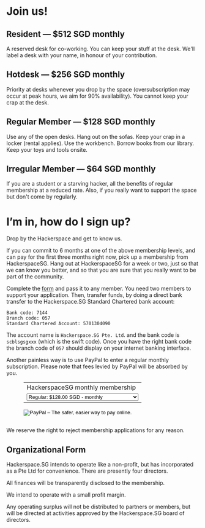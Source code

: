 # Join us!

## Resident &mdash; $512 SGD monthly

A reserved desk for co-working. You can keep your stuff at the desk.  We'll
label a desk with your name, in honour of your contribution.

## Hotdesk &mdash; $256 SGD monthly

Priority at desks whenever you drop by the space (oversubscription may occur at
peak hours, we aim for 90% availability). You cannot keep your crap at the
desk.

## Regular Member &mdash; $128 SGD monthly

Use any of the open desks. Hang out on the sofas. Keep your crap in a locker (rental applies).
Use the workbench. Borrow books from our library. Keep your toys and tools onsite.

## Irregular Member &mdash; $64 SGD monthly

If you are a student or a starving hacker, all the benefits of regular
membership at a reduced rate. Also, if you really want to support the space but
don't come by regularly.

# I’m in, how do I sign up?

Drop by the Hackerspace and get to know us.

If you can commit to 6 months at one of the above membership levels, and can
pay for the first three months right now, pick up a membership from
HackerspaceSG. Hang out at HackerspaceSG for a week or two, just so that we can know
you better, and so that you are sure that you really want to be part of the
community.

Complete the <a href="/membership/MembershipAgreement.pdf"
target="_blank">form</a> and pass it to any member. You need two members to
support your application. Then, transfer funds, by doing a direct bank
transfer to the Hackerspace.SG Standard Chartered bank account:

	Bank code: 7144
	Branch code: 057
	Standard Chartered Account: 5701304090

The account name is `Hackerspace.SG Pte. Ltd`. and the bank code is
`scblsgsgxxx` (which is the swift code). Once you have the right bank code the
branch code of `057` should display on your internet banking interface.

Another painless way is to use PayPal to enter a regular monthly
subscription.  Please note that fees levied by PayPal will be absorbed by you.

<form action="https://www.paypal.com/cgi-bin/webscr" method="post" target="_top" style="padding-left: 45px; padding-bottom: 15px;">
<input type="hidden" name="cmd" value="_s-xclick">
<input type="hidden" name="hosted_button_id" value="6YY74YT8UKT9E">
<table>
<tr><td><input type="hidden" name="on0" value="HackerspaceSG monthly membership">HackerspaceSG monthly membership</td></tr><tr><td><select name="os0">
	<option value="Regular">Regular: $128.00 SGD - monthly</option>
	<option value="Youth/Starving hacker">Youth/Starving hacker: $64.00 SGD - monthly</option>
	<option value="Hotdesker">Hotdesker: $256.00 SGD - monthly</option>
	<option value="Resident">Resident: $512.00 SGD - monthly</option>
</select> </td></tr>
</table>
<input type="hidden" name="currency_code" value="SGD">
<input type="image" src="https://www.paypalobjects.com/en_GB/SG/i/btn/btn_subscribeCC_LG.gif" border="0" name="submit" alt="PayPal – The safer, easier way to pay online.">
<img alt="" border="0" src="https://www.paypalobjects.com/en_GB/i/scr/pixel.gif" width="1" height="1">
</form>

We reserve the right to reject membership applications for any reason.

## Organizational Form

Hackerspace.SG intends to operate like a non-profit, but has incorporated as a Pte Ltd for convenience. There are presently four directors.

All finances will be transparently disclosed to the membership.

We intend to operate with a small profit margin.

Any operating surplus will not be distributed to partners or members, but will
be directed at activities approved by the Hackerspace.SG board of directors.